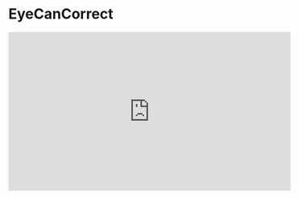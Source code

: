 # EyeCanCorrect
<p align="center">
<iframe width="560" height="315" src="https://youtu.be/MxVBq2SDC_k" title="EyeSayCorrect Demo" frameborder="0" allow="accelerometer; autoplay; clipboard-write; encrypted-media; gyroscope; picture-in-picture" allowfullscreen></iframe>
</p>
